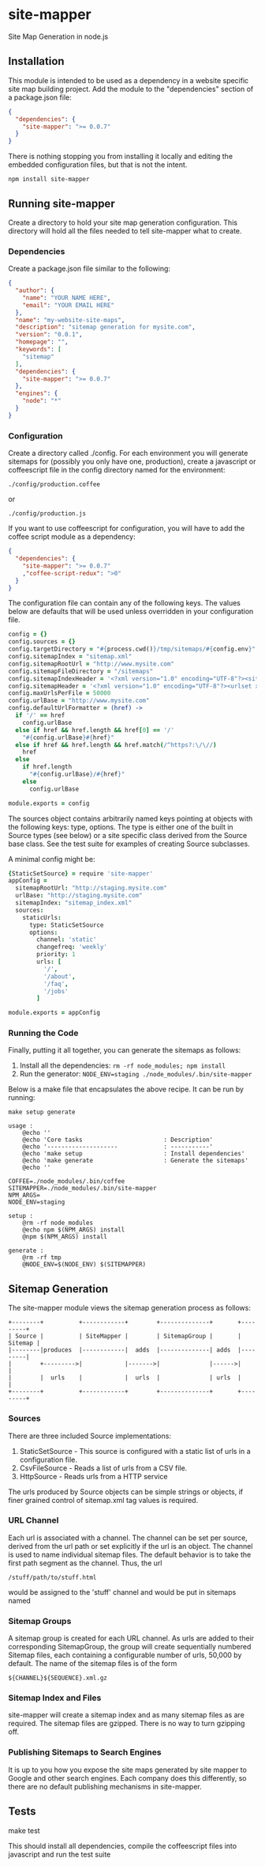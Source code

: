 site-mapper
===========
Site Map Generation in node.js

## Installation ##

This module is intended to be used as a dependency in a website specific 
site map building project.  Add the module to the "dependencies" section
of a package.json file:

```json
{
  "dependencies": {
    "site-mapper": ">= 0.0.7"
  }
}
```

There is nothing stopping you from installing it locally and editing the embedded
configuration files, but that is not the intent.

    npm install site-mapper

## Running site-mapper ##

Create a directory to hold your site map generation configuration.  This
directory will hold all the files needed to tell site-mapper what to
create.

### Dependencies ###
Create a package.json file similar to the following:

```json
{
  "author": {
    "name": "YOUR NAME HERE",
    "email": "YOUR EMAIL HERE"
  },
  "name": "my-website-site-maps",
  "description": "sitemap generation for mysite.com",
  "version": "0.0.1",
  "homepage": "",
  "keywords": [
    "sitemap"
  ],
  "dependencies": {
    "site-mapper": ">= 0.0.7"
  },
  "engines": {
    "node": "*"
  }
}
```

### Configuration ###

Create a directory called ./config.  For each environment you will generate sitemaps
for (possibly you only have one, production), create a javascript or
coffeescript file in the config directory named for the environment:

    ./config/production.coffee

or

    ./config/production.js

If you want to use coffeescript for configuration, you will have to add 
the coffee script module as a dependency:

```json
{
  "dependencies": {
    "site-mapper": ">= 0.0.7"
    ,"coffee-script-redux": ">0"
  }
}
```

The configuration file can contain any of the following keys.  The
values below are defaults that will be used unless overridden in your
configuration file.

```coffee
config = {}
config.sources = {}
config.targetDirectory = "#{process.cwd()}/tmp/sitemaps/#{config.env}"
config.sitemapIndex = "sitemap.xml"
config.sitemapRootUrl = "http://www.mysite.com"
config.sitemapFileDirectory = "/sitemaps"
config.sitemapIndexHeader = '<?xml version="1.0" encoding="UTF-8"?><sitemapindex xmlns:xsi="http://www.w3.org/2001/XMLSchema-instance" xsi:schemaLocation="http://www.sitemaps.org/schemas/sitemap/0.9 http://www.sitemaps.org/schemas/sitemap/0.9/siteindex.xsd" xmlns="http://www.sitemaps.org/schemas/sitemap/0.9">'
config.sitemapHeader = '<?xml version="1.0" encoding="UTF-8"?><urlset xmlns:xsi="http://www.w3.org/2001/XMLSchema-instance" xmlns:image="http://www.google.com/schemas/sitemap-image/1.1" xsi:schemaLocation="http://www.sitemaps.org/schemas/sitemap/0.9 http://www.sitemaps.org/schemas/sitemap/0.9/sitemap.xsd" xmlns="http://www.sitemaps.org/schemas/sitemap/0.9" xmlns:video="http://www.google.com/schemas/sitemap-video/1.1" xmlns:geo="http://www.google.com/geo/schemas/sitemap/1.0" xmlns:news="http://www.google.com/schemas/sitemap-news/0.9/">'
config.maxUrlsPerFile = 50000
config.urlBase = "http://www.mysite.com"
config.defaultUrlFormatter = (href) ->
  if '/' == href
    config.urlBase
  else if href && href.length && href[0] == '/'
    "#{config.urlBase}#{href}"
  else if href && href.length && href.match(/^https?:\/\//)
    href
  else
    if href.length
      "#{config.urlBase}/#{href}"
    else
      config.urlBase

module.exports = config
```

The sources object contains arbitrarily named keys pointing at objects with the
following keys: type, options.  The type is either one of the built in Source
types (see below) or a site specific class derived from the Source base class.
See the test suite for examples of creating Source subclasses.

A minimal config might be:

```coffee
{StaticSetSource} = require 'site-mapper'
appConfig =
  sitemapRootUrl: "http://staging.mysite.com"
  urlBase: "http://staging.mysite.com"
  sitemapIndex: "sitemap_index.xml"
  sources:
    staticUrls:
      type: StaticSetSource
      options:
        channel: 'static'
        changefreq: 'weekly'
        priority: 1
        urls: [
          '/',
          '/about',
          '/faq',
          '/jobs'
        ]

module.exports = appConfig
```

### Running the Code ###

Finally, putting it all together, you can generate the sitemaps as follows:

  1. Install all the dependencies:
         ```
         rm -rf node_modules;
         npm install
         ```
  1. Run the generator:
         ```
         NODE_ENV=staging ./node_modules/.bin/site-mapper
         ```

Below is a make file that encapsulates the above recipe.  It can be run
by running:

    make setup generate

```make
usage :
	@echo ''
	@echo 'Core tasks                       : Description'
	@echo '--------------------             : -----------'
	@echo 'make setup                       : Install dependencies'
	@echo 'make generate                    : Generate the sitemaps'
	@echo ''

COFFEE=./node_modules/.bin/coffee
SITEMAPPER=./node_modules/.bin/site-mapper
NPM_ARGS=
NODE_ENV=staging

setup :
	@rm -rf node_modules
	@echo npm $(NPM_ARGS) install
	@npm $(NPM_ARGS) install

generate :
	@rm -rf tmp
	@NODE_ENV=$(NODE_ENV) $(SITEMAPPER)
```

## Sitemap Generation ##

The site-mapper module views the sitemap generation process as follows:


    +--------+          +------------+        +--------------+       +---------+
    | Source |          | SiteMapper |        | SitemapGroup |       | Sitemap |
    |--------|produces  |------------|  adds  |--------------| adds  |---------|
    |        +--------->|            |------->|              |------>|         |
    |        |  urls    |            |  urls  |              | urls  |         |
    +--------+          +------------+        +--------------+       +---------+

### Sources ###

There are three included Source implementations:

  1.  StaticSetSource - This source is configured with a static list of urls
      in a configuration file.
  1.  CsvFileSource - Reads a list of urls from a CSV file.
  1.  HttpSource - Reads urls from a HTTP service

The urls produced by Source objects can be simple strings or objects, if finer 
grained control of sitemap.xml tag values is required.

### URL Channel ###

Each url is associated with a channel.  The channel can be set per source, derived from
the url path or set explicitly if the url is an object.  The channel is used to 
name individual sitemap files.  The default behavior is to take the first path
segment as the channel.  Thus, the url

    /stuff/path/to/stuff.html

would be assigned to the 'stuff' channel and would be put in sitemaps named

### Sitemap Groups ###

A sitemap group is created for each URL channel.  As urls are added to their corresponding
SitemapGroup, the group will create sequentially numbered Sitemap files, each containing a
configurable number of urls, 50,000 by default.  The name of the sitemap files is of
the form

    ${CHANNEL}${SEQUENCE}.xml.gz

### Sitemap Index and Files ###

site-mapper will create a sitemap index and as many sitemap files as are required.  The
sitemap files are gzipped.  There is no way to turn gzipping off.

### Publishing Sitemaps to Search Engines ###

It is up to you how you expose the site maps generated by site mapper to Google and other 
search engines.  Each company does this differently, so there are no default publishing
mechanisms in site-mapper.

## Tests ##

make test

This should install all dependencies, compile the coffeescript files into
javascript and run the test suite
